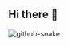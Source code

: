 ## Hi there 👋

<!-- Snake Code Contribution Map 贪吃蛇代码贡献图 -->
<picture>
  <source media="(prefers-color-scheme: dark)" srcset="https://cdn.jsdelivr.net/gh/che11111/che11111/profile-snake-contrib/github-contribution-grid-snake-dark.svg" />
  <source media="(prefers-color-scheme: light)" srcset="https://cdn.jsdelivr.net/gh/che11111/che11111/profile-snake-contrib/github-contribution-grid-snake.svg" />
  <img alt="github-snake" src="https://cdn.jsdelivr.net/gh/che11111/che11111/profile-snake-contrib/github-contribution-grid-snake-dark.svg" />
</picture>
